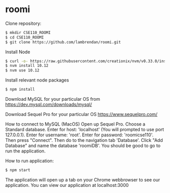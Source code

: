 # roomi
Clone repository:
```bash
$ mkdir CSE110_ROOMI
$ cd CSE110_ROOMI
$ git clone https://github.com/lambrendan/roomi.git
```
Install Node
```bash
$ curl -o- https://raw.githubusercontent.com/creationix/nvm/v0.33.0/install.sh | bash
$ nvm install 10.12
$ nvm use 10.12
```
Install relevant node packages
```bash
$ npm install
```

Download MySQL for your particular OS from 
https://dev.mysql.com/downloads/mysql/

Download Sequel Pro for your particular OS
https://www.sequelpro.com/

How to connect to MySQL (MacOS)
Open up Sequel Pro. Choose a Standard database. Enter for host: 'localhost' (You will prompted to use port 127.0.0.1). 
Enter for username: 'root'. Enter for password: 'roomicse110'. Then press "Connect". Then do to the navigation tab 'Database'. 
Click "Add Database" and name the database 'roomiDB'. You should be good to go to run the application. 

How to run application:
```bash
$ npm start
```
The application will open up a tab on your Chrome webbrowser to see our application.
You can view our application at localhost:3000
